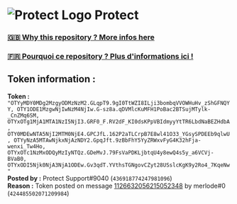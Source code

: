 # ![Protect Logo](https://i.imgur.com/5ovpCPg.png) Protect

### [🇬🇧 Why this repository ? More infos here](https://github.com/protect-github-bot/token-reset/blob/main/README.md)

### [🇫🇷 Pourquoi ce repository ? Plus d'informations ici !](https://github.com/protect-github-bot/token-reset/blob/main/FR_README.md)

## Token information :
**Token :** `"OTYyMDY0MDg2MzgyODMzNzM2.GLqpT9.9gI0TtWZI8ILji3bombqVVOWHuHv_zShGFNQYY, OTY1ODE1MzgwNjIwNzM4NjIw.G-sz8a.qDVMlcKuMFH1PoBac2BTSujMTylk-_CnZMq6SM, OTYxOTg1MjA1MTA1NzI5NjI3.GRF0_F.RV2dF_KI0dsKPpVBIdmyyYtTR6LbdNaBEZHdbA, OTY0MDEwNTA5NjI2MTM0NjE4.GPCJfL.162P2aTLCrpB7E8wl41O33_YGsySPDEEb9qlwU, OTYyNzA5MTAwNjkxNjAzNDY2.GpqJft.9zBbFhY5YyZRWxvFyG4K32hFja-wenxi_Tw4Ho, OTYxOTc1NzMxODQyMzIyNTQz.GDeMvJ.79FsVaPDKLjbtqU4y8ewQ4s5y_a6VCVj-BVaB0, OTYxODI5Njk0NjA3NjA1ODEw.Gv3qdT.YVthsTGNgovCZyt28USslcKgK9y2Ro4_7KqeNw"`\
**Posted by :** Protect Support#9040 (`436918774247981096`)\
**Reason :** Token posted on message [1126632056215052348](https://discord.com/channels/835179952500113459/881108454226399292/1126632056215052348) by merlode#0 (`424485502071209984`)